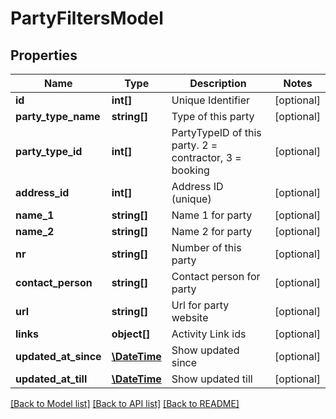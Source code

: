 # PartyFiltersModel

## Properties
Name | Type | Description | Notes
------------ | ------------- | ------------- | -------------
**id** | **int[]** | Unique Identifier | [optional] 
**party_type_name** | **string[]** | Type of this party | [optional] 
**party_type_id** | **int[]** | PartyTypeID of this party. 2 &#x3D; contractor, 3 &#x3D; booking | [optional] 
**address_id** | **int[]** | Address ID (unique) | [optional] 
**name_1** | **string[]** | Name 1 for party | [optional] 
**name_2** | **string[]** | Name 2 for party | [optional] 
**nr** | **string[]** | Number of this party | [optional] 
**contact_person** | **string[]** | Contact person for party | [optional] 
**url** | **string[]** | Url for party website | [optional] 
**links** | **object[]** | Activity Link ids | [optional] 
**updated_at_since** | [**\DateTime**](\DateTime.md) | Show updated since | [optional] 
**updated_at_till** | [**\DateTime**](\DateTime.md) | Show updated till | [optional] 

[[Back to Model list]](../README.md#documentation-for-models) [[Back to API list]](../README.md#documentation-for-api-endpoints) [[Back to README]](../README.md)


